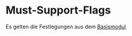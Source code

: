 # Must-Support-Flags

Es gelten die Festlegungen aus dem [Basismodul](https://simplifier.net/guide/isik-basis-v3/UebergreifendeFestlegungen-UebergreifendeFestlegungen-Must-Support-Flags?version=current)
